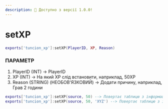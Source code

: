 ```yaml
---
description: 🔧 Доступно з версії 1.0.0!
---
```


# setXP

```lua title="Синтаксис експорту"
exports['tuncion_xp']:setXP(PlayerID, XP, Reason)
```

### ПАРАМЕТР

1. PlayerID <span className="color-blue">(INT)</span> <span className="color-orange">-> PlayerID</span>
2. XP <span className="color-blue">(INT)</span> <span className="color-orange">-> На який XP слід встановити, наприклад, 50XP</span>
3. Reason <span className="color-blue">(STRING) (НЕОБОВ'ЯЗКОВИЙ)</span> <span className="color-orange">-> Додати причину, наприклад, Грав 2 години</span>

```lua
exports['tuncion_xp']:setXP(source, 50) --> Повертає таблицю з інформацією
exports['tuncion_xp']:setXP(source, 50, 'XYZ') --> Повертає таблицю з інформацією
```